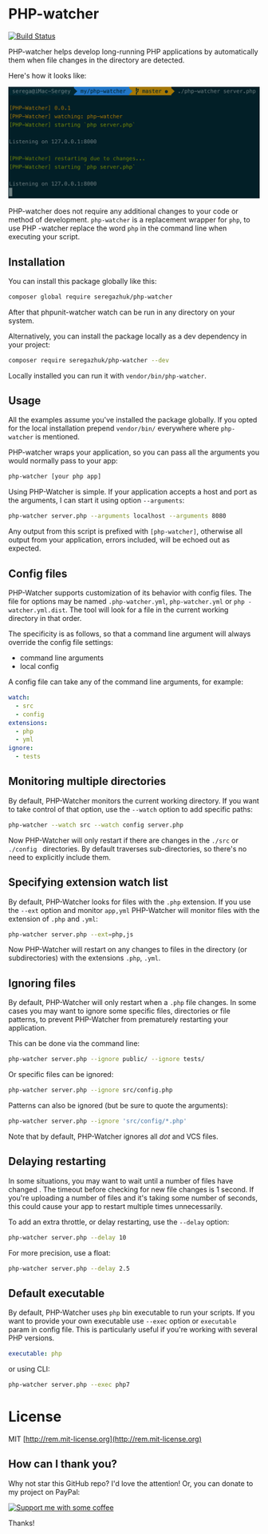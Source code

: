 # PHP-watcher

[![Build Status](https://travis-ci.org/seregazhuk/php-watcher.svg?branch=master)](https://travis-ci.org/seregazhuk/php-watcher)

PHP-watcher helps develop long-running PHP applications by automatically them
 when file changes in the directory are detected.
 
Here's how it looks like:
 
![watcher screenshot](watcher.jpg)

PHP-watcher does not require any additional changes to your code or method of
 development. `php-watcher` is a replacement wrapper for `php`, to use PHP
 -watcher replace the word `php` in the command line when executing your script.

## Installation

You can install this package globally like this:

```bash
composer global require seregazhuk/php-watcher
```

After that phpunit-watcher watch can be run in any directory on your system.

Alternatively, you can install the package locally as a dev dependency in your
 project:

```bash
composer require seregazhuk/php-watcher --dev
```
Locally installed you can run it with `vendor/bin/php-watcher`.

## Usage

All the examples assume you've installed the package globally. If you opted for the local installation prepend `vendor/bin/` everywhere where `php-watcher` is mentioned.

PHP-watcher wraps your application, so you can pass all the arguments you
 would normally pass to your app:

```bash
php-watcher [your php app]
```

Using PHP-Watcher is simple. If your application accepts a host and port as the
 arguments, I can start it using option `--arguments`:

```bash
php-watcher server.php --arguments localhost --arguments 8080
```

Any output from this script is prefixed with `[php-watcher]`, otherwise all
 output from your application, errors included, will be echoed out as expected.

## Config files

PHP-Watcher supports customization of its behavior with config files. The
 file for options may be named `.php-watcher.yml`, `php-watcher.yml` or `php
 -watcher.yml.dist`. The tool will look for a file in the current working directory in that order. 

The specificity is as follows, so that a command line argument will always override the config file settings:

- command line arguments
- local config

A config file can take any of the command line arguments, for example:

```yml
watch:
  - src
  - config
extensions:
  - php
  - yml
ignore:
  - tests
```

## Monitoring multiple directories

By default, PHP-Watcher monitors the current working directory. If you want to
 take control of that option, use the `--watch` option to add specific paths:

```bash
php-watcher --watch src --watch config server.php
```

Now PHP-Watcher will only restart if there are changes in the `./src` or
 `./config
` directories. By default traverses sub-directories, so there's no
 need to explicitly include them.

## Specifying extension watch list

By default, PHP-Watcher looks for files with the `.php` extension. If you use
 the `--ext` option and monitor `app,yml` PHP-Watcher will monitor files with
  the extension of `.php` and `.yml`:

```bash
php-watcher server.php --ext=php,js
```

Now PHP-Watcher will restart on any changes to files in the directory (or
 subdirectories) with the extensions `.php`, `.yml`.

## Ignoring files

By default, PHP-Watcher will only restart when a `.php` file changes. In
 some cases you may want to ignore some specific files, directories or file
  patterns, to prevent PHP-Watcher from prematurely restarting your application.

This can be done via the command line:

```bash
php-watcher server.php --ignore public/ --ignore tests/
```

Or specific files can be ignored:

```bash
php-watcher server.php --ignore src/config.php
```

Patterns can also be ignored (but be sure to quote the arguments):

```bash
php-watcher server.php --ignore 'src/config/*.php'
```

Note that by default, PHP-Watcher ignores all *dot* and VCS files.

## Delaying restarting

In some situations, you may want to wait until a number of files have changed
. The timeout before checking for new file changes is 1 second. If you're
 uploading a number of files and it's taking some number of seconds, this could cause your app to 
 restart multiple times unnecessarily.

To add an extra throttle, or delay restarting, use the `--delay` option:

```bash
php-watcher server.php --delay 10 
```

For more precision, use a float:

```bash
php-watcher server.php --delay 2.5 
```

## Default executable

By default, PHP-Watcher uses `php` bin executable to run your scripts. If you
 want to provide your own executable use `--exec` option or `executable
 ` param in config file. This is particularly useful if you're working with
  several PHP versions.

```yml
executable: php
```

or using CLI:

```bash
php-watcher server.php --exec php7
```

# License

MIT [http://rem.mit-license.org](http://rem.mit-license.org)

## How can I thank you?

Why not star this GitHub repo? I'd love the attention!
Or, you can donate to my project on PayPal:

[![Support me with some coffee](https://img.shields.io/badge/donate-paypal-orange.svg)](https://www.paypal.me/seregazhuk)

Thanks! 
